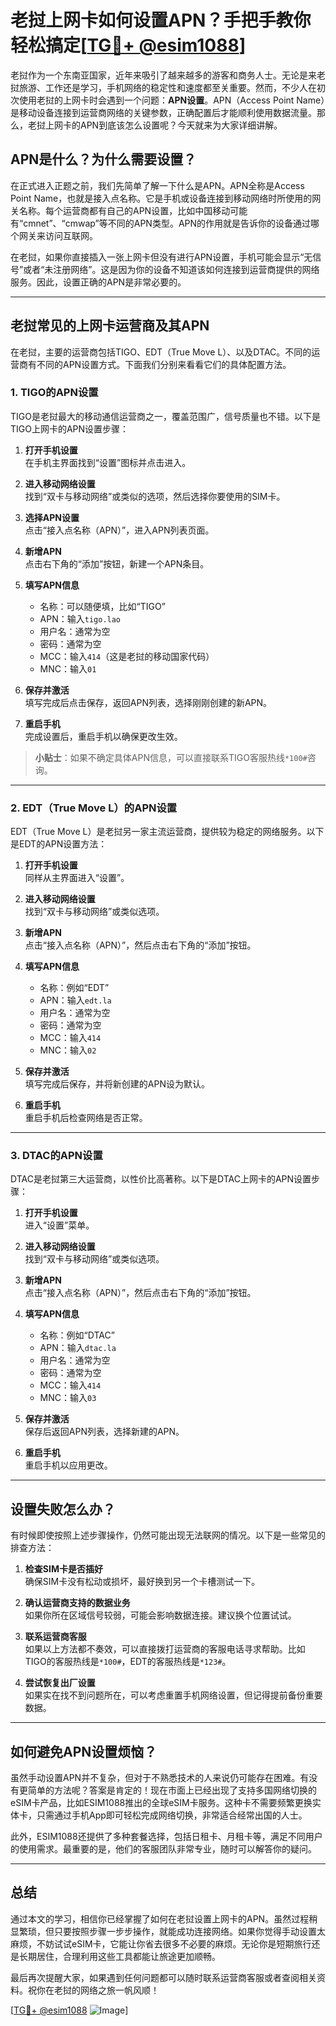 # 老挝上网卡如何设置APN？手把手教你轻松搞定[[TG💪+ @esim1088](https://t.me/s/esim1088)]

老挝作为一个东南亚国家，近年来吸引了越来越多的游客和商务人士。无论是来老挝旅游、工作还是学习，手机网络的稳定性和速度都至关重要。然而，不少人在初次使用老挝的上网卡时会遇到一个问题：**APN设置**。APN（Access Point Name）是移动设备连接到运营商网络的关键参数，正确配置后才能顺利使用数据流量。那么，老挝上网卡的APN到底该怎么设置呢？今天就来为大家详细讲解。

## APN是什么？为什么需要设置？

在正式进入正题之前，我们先简单了解一下什么是APN。APN全称是Access Point Name，也就是接入点名称。它是手机或设备连接到移动网络时所使用的网关名称。每个运营商都有自己的APN设置，比如中国移动可能有“cmnet”、“cmwap”等不同的APN类型。APN的作用就是告诉你的设备通过哪个网关来访问互联网。

在老挝，如果你直接插入一张上网卡但没有进行APN设置，手机可能会显示“无信号”或者“未注册网络”。这是因为你的设备不知道该如何连接到运营商提供的网络服务。因此，设置正确的APN是非常必要的。

---

## 老挝常见的上网卡运营商及其APN

在老挝，主要的运营商包括TIGO、EDT（True Move L）、以及DTAC。不同的运营商有不同的APN设置方式。下面我们分别来看看它们的具体配置方法。

### 1. TIGO的APN设置

TIGO是老挝最大的移动通信运营商之一，覆盖范围广，信号质量也不错。以下是TIGO上网卡的APN设置步骤：

1. **打开手机设置**  
   在手机主界面找到“设置”图标并点击进入。

2. **进入移动网络设置**  
   找到“双卡与移动网络”或类似的选项，然后选择你要使用的SIM卡。

3. **选择APN设置**  
   点击“接入点名称（APN）”，进入APN列表页面。

4. **新增APN**  
   点击右下角的“添加”按钮，新建一个APN条目。

5. **填写APN信息**  
   - 名称：可以随便填，比如“TIGO”
   - APN：输入`tigo.lao`
   - 用户名：通常为空
   - 密码：通常为空
   - MCC：输入`414`（这是老挝的移动国家代码）
   - MNC：输入`01`

6. **保存并激活**  
   填写完成后点击保存，返回APN列表，选择刚刚创建的新APN。

7. **重启手机**  
   完成设置后，重启手机以确保更改生效。

> **小贴士**：如果不确定具体APN信息，可以直接联系TIGO客服热线`*100#`咨询。

---

### 2. EDT（True Move L）的APN设置

EDT（True Move L）是老挝另一家主流运营商，提供较为稳定的网络服务。以下是EDT的APN设置方法：

1. **打开手机设置**  
   同样从主界面进入“设置”。

2. **进入移动网络设置**  
   找到“双卡与移动网络”或类似选项。

3. **新增APN**  
   点击“接入点名称（APN）”，然后点击右下角的“添加”按钮。

4. **填写APN信息**  
   - 名称：例如“EDT”
   - APN：输入`edt.la`
   - 用户名：通常为空
   - 密码：通常为空
   - MCC：输入`414`
   - MNC：输入`02`

5. **保存并激活**  
   填写完成后保存，并将新创建的APN设为默认。

6. **重启手机**  
   重启手机后检查网络是否正常。

---

### 3. DTAC的APN设置

DTAC是老挝第三大运营商，以性价比高著称。以下是DTAC上网卡的APN设置步骤：

1. **打开手机设置**  
   进入“设置”菜单。

2. **进入移动网络设置**  
   找到“双卡与移动网络”或类似选项。

3. **新增APN**  
   点击“接入点名称（APN）”，然后点击右下角的“添加”按钮。

4. **填写APN信息**  
   - 名称：例如“DTAC”
   - APN：输入`dtac.la`
   - 用户名：通常为空
   - 密码：通常为空
   - MCC：输入`414`
   - MNC：输入`03`

5. **保存并激活**  
   保存后返回APN列表，选择新建的APN。

6. **重启手机**  
   重启手机以应用更改。

---

## 设置失败怎么办？

有时候即使按照上述步骤操作，仍然可能出现无法联网的情况。以下是一些常见的排查方法：

1. **检查SIM卡是否插好**  
   确保SIM卡没有松动或损坏，最好换到另一个卡槽测试一下。

2. **确认运营商支持的数据业务**  
   如果你所在区域信号较弱，可能会影响数据连接。建议换个位置试试。

3. **联系运营商客服**  
   如果以上方法都不奏效，可以直接拨打运营商的客服电话寻求帮助。比如TIGO的客服热线是`*100#`，EDT的客服热线是`*123#`。

4. **尝试恢复出厂设置**  
   如果实在找不到问题所在，可以考虑重置手机网络设置，但记得提前备份重要数据。

---

## 如何避免APN设置烦恼？

虽然手动设置APN并不复杂，但对于不熟悉技术的人来说仍可能存在困难。有没有更简单的方法呢？答案是肯定的！现在市面上已经出现了支持多国网络切换的eSIM卡产品，比如ESIM1088推出的全球eSIM卡服务。这种卡不需要频繁更换实体卡，只需通过手机App即可轻松完成网络切换，非常适合经常出国的人士。

此外，ESIM1088还提供了多种套餐选择，包括日租卡、月租卡等，满足不同用户的使用需求。最重要的是，他们的客服团队非常专业，随时可以解答你的疑问。

---

## 总结

通过本文的学习，相信你已经掌握了如何在老挝设置上网卡的APN。虽然过程稍显繁琐，但只要按照步骤一步步操作，就能成功连接网络。如果你觉得手动设置太麻烦，不妨试试eSIM卡，它能让你省去很多不必要的麻烦。无论你是短期旅行还是长期居住，合理利用这些工具都能让旅途更加顺畅。

最后再次提醒大家，如果遇到任何问题都可以随时联系运营商客服或者查阅相关资料。祝你在老挝的网络之旅一帆风顺！

[[TG💪+ @esim1088](https://t.me/s/esim1088) ![Image](https://i.postimg.cc/4NQfJmqS/Snipaste-2025-05-13-00-14-12.png)]